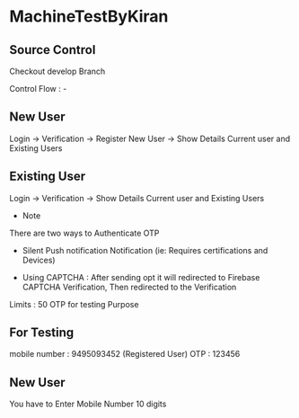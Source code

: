 # MachineTestByKiran

Source Control 
--------------
Checkout develop Branch


Control Flow : -

New User
---------------
Login -> Verification -> Register New User -> Show Details Current user and Existing Users


Existing User 
---------------
Login -> Verification -> Show Details Current user and Existing Users



* Note 

There are two ways to Authenticate OTP

 - Silent Push notification Notification (ie: Requires certifications and Devices)
 
 - Using CAPTCHA : After sending opt it will redirected to Firebase CAPTCHA  Verification, Then redirected to the Verification 
 
 Limits : 50 OTP for testing Purpose 
 
 
 For Testing
 ---------------
 
 mobile number : 9495093452 (Registered User)
 OTP : 123456
 
 
 New User
 ---------------
 You have to Enter Mobile Number 10 digits
